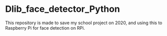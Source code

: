 # Dlib_face_detector_Python
This repository is made to save my school project on 2020, and using this to Raspberry Pi for face detection on RPi.
